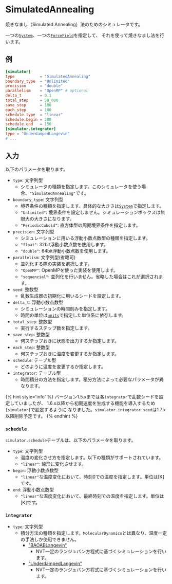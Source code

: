 # SimulatedAnnealing

焼きなまし（Simulated Annealing）法のためのシミュレータです。

一つの[`System`](System.md)、一つの[`ForceField`](ForceField.md)を指定して、
それを使って焼きなまし法を行います。

## 例

```toml
[simulator]
type           = "SimulatedAnnealing"
boundary_type  = "Unlimited"
precision      = "double"
parallelism    = "OpenMP" # optional
delta_t        = 0.1
total_step     = 50_000
save_step      = 100
each_step      = 100
schedule.type  = "linear"
schedule.begin = 300
schedule.end   = 150
[simulator.integrator]
type = "UnderdampedLangevin"
# ...
```

## 入力

以下のパラメータを取ります。

- `type`: 文字列型
  - シミュレータの種類を指定します。このシミュレータを使う場合、`"SimulatedAnnealing"`です。
- `boundary_type`: 文字列型
  - 境界条件の種類を指定します。具体的な大きさは[`System`](System.md)で指定します。
  - `"Unlimited"`: 境界条件を設定しません。シミュレーションボックスは無限大の大きさになります。
  - `"PeriodicCuboid"`: 直方体型の周期境界条件を指定します。
- `precision`: 文字列型
  - シミュレーションに用いる浮動小数点数型の種類を指定します。
  - `"float"`: 32bit浮動小数点数を使用します。
  - `"double"`: 64bit浮動小数点数を使用します。
- `parallelism`: 文字列型(省略可)
  - 並列化する際の実装を選択します。
  - `"OpenMP"`: OpenMPを使った実装を使用します。
  - `"sequencial"`: 並列化を行いません。省略した場合はこれが選択されます。
- `seed`: 整数型
  - 乱数生成器の初期化に用いるシードを設定します。
- `delta_t`: 浮動小数点数型
  - シミュレーションの時間刻みを指定します。
  - 時間の単位は[`units`](Units.md)で指定した単位系に依存します。
- `total_step`: 整数型
  - 実行するステップ数を指定します。
- `save_step`: 整数型
  - 何ステップおきに状態を出力するか指定します。
- `each_step`: 整数型
  - 何ステップおきに温度を変更するか指定します。
- `schedule`: テーブル型
  - どのように温度を変更するか指定します。
- `integrator`: テーブル型
  - 時間積分の方法を指定します。積分方法によって必要なパラメータが異なります。

{% hint style='info' %}
バージョン1.5.xまでは各`integrator`で乱数シードを設定していましたが、
1.6.x以降から初期速度を生成する機能を導入するため`[simulator]`で設定するように
なりました。`simulator.integrator.seed`は1.7.x以降削除予定です。
{% endhint %}

### `schedule`

`simulator.schedule`テーブルは、以下のパラメータを取ります。

- `type`: 文字列型
  - 温度の変化させ方を指定します。以下の種類がサポートされています。
  - `"linear"`: 線形に変化させます。
- `begin`: 浮動小数点数型
  - `"linear"`な温度変化において、時刻0での温度を指定します。単位は[K]です。
- `end`: 浮動小数点数型
  - `"linear"`な温度変化において、最終時刻での温度を指定します。単位は[K]です。

### `integrator`

- `type`: 文字列型
  - 積分方法の種類を指定します。`MolecularDynamics`とは異なり、温度一定の手法しか使用できません。
    - ["BAOABLangevin"](BAOABLangevinIntegrator.md)
      - NVT一定のランジュバン方程式に基づくシミュレーションを行います。
    - ["UnderdampedLangevin"](UnderdampedLangevinIntegrator.md)
      - NVT一定のランジュバン方程式に基づくシミュレーションを行います。
